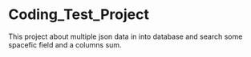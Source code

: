 # Coding_Test_Project
 This project about multiple json data in into database and search some spacefic field and a columns sum.
